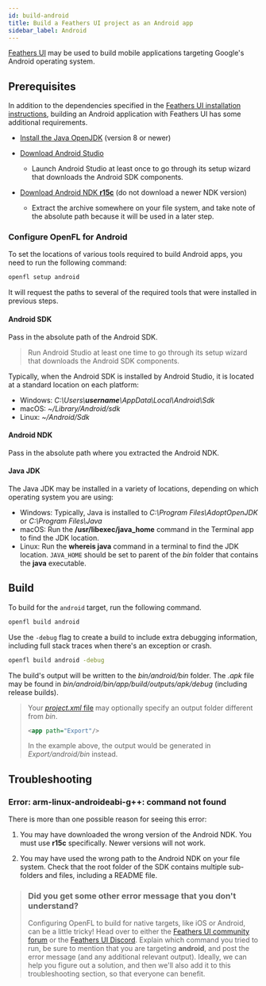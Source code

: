 ```yaml
---
id: build-android
title: Build a Feathers UI project as an Android app
sidebar_label: Android
---
```


[Feathers UI](/) may be used to build mobile applications targeting Google's Android operating system.

## Prerequisites

In addition to the dependencies specified in the [Feathers UI installation instructions](./installation.md), building an Android application with Feathers UI has some additional requirements.

- [Install the Java OpenJDK](https://adoptopenjdk.net/) (version 8 or newer)

- [Download Android Studio](https://developer.android.com/studio)

  - Launch Android Studio at least once to go through its setup wizard that downloads the Android SDK components.

- [Download Android NDK **r15c**](https://developer.android.com/ndk/downloads/older_releases) (do not download a newer NDK version)

  - Extract the archive somewhere on your file system, and take note of the absolute path because it will be used in a later step.

### Configure OpenFL for Android

To set the locations of various tools required to build Android apps, you need to run the following command:

```hx
openfl setup android
```

It will request the paths to several of the required tools that were installed in previous steps.

#### Android SDK

Pass in the absolute path of the Android SDK.

> Run Android Studio at least one time to go through its setup wizard that downloads the Android SDK components.

Typically, when the Android SDK is installed by Android Studio, it is located at a standard location on each platform:

- Windows: _C:\Users\\**username**\AppData\Local\Android\Sdk_
- macOS: _~/Library/Android/sdk_
- Linux: _~/Android/Sdk_

#### Android NDK

Pass in the absolute path where you extracted the Android NDK.

#### Java JDK

The Java JDK may be installed in a variety of locations, depending on which operating system you are using:

- Windows: Typically, Java is installed to _C:\Program Files\AdoptOpenJDK_ or _C:\Program Files\Java_
- macOS: Run the **/usr/libexec/java_home** command in the Terminal app to find the JDK location.
- Linux: Run the **whereis java** command in a terminal to find the JDK location. `JAVA_HOME` should be set to parent of the _bin_ folder that contains the **java** executable.

## Build

To build for the `android` target, run the following command.

```sh
openfl build android
```

Use the `-debug` flag to create a build to include extra debugging information, including full stack traces when there's an exception or crash.

```sh
openfl build android -debug
```

The build's output will be written to the _bin/android/bin_ folder. The _.apk_ file may be found in _bin/android/bin/app/build/outputs/apk/debug_ (including release builds).

> Your [_project.xml_ file](https://lime.software/docs/project-files/xml-format/) may optionally specify an output folder different from _bin_.
>
> ```xml
> <app path="Export"/>
> ```
>
> In the example above, the output would be generated in _Export/android/bin_ instead.

## Troubleshooting

### Error: arm-linux-androideabi-g++: command not found

There is more than one possible reason for seeing this error:

1. You may have downloaded the wrong version of the Android NDK. You must use **r15c** specifically. Newer versions will not work.

1. You may have used the wrong path to the Android NDK on your file system. Check that the root folder of the SDK contains multiple sub-folders and files, including a README file.

> ### Did you get some other error message that you don't understand?
>
> Configuring OpenFL to build for native targets, like iOS or Android, can be a little tricky! Head over to either the [Feathers UI community forum](https://community.feathersui.com/) or the [Feathers UI Discord](https://discord.feathersui.com/). Explain which command you tried to run, be sure to mention that you are targeting **android**, and post the error message (and any additional relevant output). Ideally, we can help you figure out a solution, and then we'll also add it to this troubleshooting section, so that everyone can benefit.
